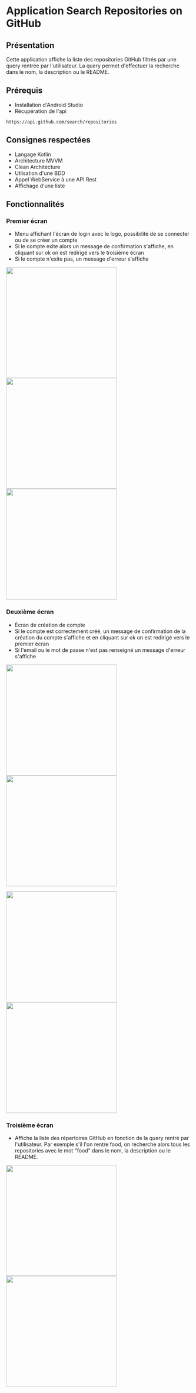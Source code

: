 # Application Search Repositories on GitHub

## Présentation

Cette application affiche la liste des repositories GitHub filtrés par une query rentrée par l'utilisateur.
La query permet d'effectuer la recherche dans le nom, la description ou le README.

## Prérequis

* Installation d'Android Studio
* Récupération de l'api

```
https://api.github.com/search/repositories
```
## Consignes respectées

* Langage Kotlin
* Architecture MVVM
* Clean Architecture
* Utlisation d'une BDD
* Appel WebService à une API Rest
* Affichage d'une liste

## Fonctionnalités

### Premier écran

* Menu affichant l'écran de login avec le logo, possibilité de se connecter ou de se créer un compte
* Si le compte exite alors un message de confirmation s'affiche, en cliquant sur ok on est redirigé vers le troisième écran
* Si le compte n'exite pas, un message d'erreur s'affiche


<img src = "images/first_layout.png" width="300"> <img src = "images/connect_valid.png" width="300"> <img src = "images/account_unknown.png" width="300">


### Deuxième écran

* Écran de création de compte
* Si le compte est correctement créé, un message de confirmation de la création du compte s'affiche et en cliquant sur ok on est redirigé vers le premier écran
* Si l'email ou le mot de passe n'est pas renseigné un message d'erreur s'affiche

<img src = "images/create_account.png" width="300"> <img src = "images/create_account_valid.png" width="300"> 

<img src = "images/email_empty.png" width="300"> <img src = "images/password_empty.png" width="300">

### Troisième écran

* Affiche la liste des répertoires GitHub en fonction de la query rentré par l'utilisateur. Par exemple s'il l'on rentre food, on recherche alors tous les repositories avec le mot "food" dans le nom, la description ou le README.

<img src = "images/app_exemple1.png" width="300"> <img src = "images/app_exemple2.png" width="300">


